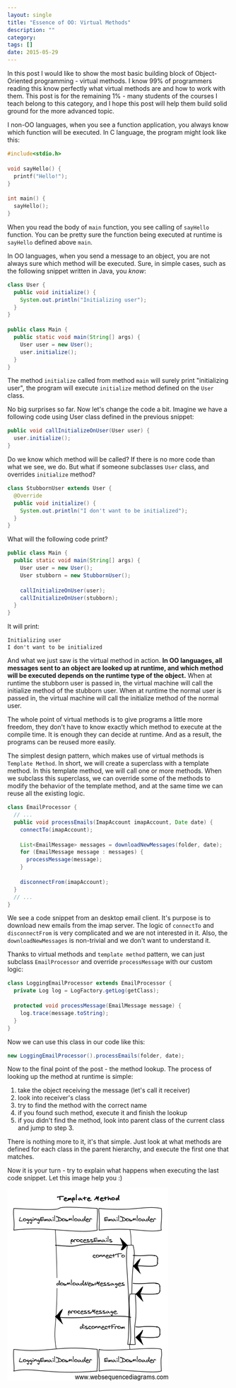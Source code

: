 ```yaml
---
layout: single
title: "Essence of OO: Virtual Methods"
description: ""
category:
tags: []
date: 2015-05-29
---
```


In this post I would like to show the most basic building block of
Object-Oriented programming - virtual methods. I know 99% of programmers
reading this know perfectly what virtual methods are and how to work
with them. This post is for the remaining 1% - many students of the
courses I teach belong to this category, and I hope this post will help
them build solid ground for the more advanced topic.

I non-OO languages, when you see a function application, you always know
which function will be executed. In C language, the program might
look like this:

```c
#include<stdio.h>

void sayHello() {
  printf("Hello!");
}

int main() {
  sayHello();
}
```

When you read the body of `main` function, you see calling of `sayHello`
function. You can be pretty sure the function being executed at runtime
is `sayHello` defined above `main`.

In OO languages, when you send a message to an object, you are not
always sure which method will be executed. Sure, in simple cases, such as
the following snippet written in Java, you *know*:

```java
class User {
  public void initialize() {
    System.out.println("Initializing user");
  }
}

public class Main {
  public static void main(String[] args) {
    User user = new User();
    user.initialize();
  }
}
```

The method `initialize` called from method `main` will surely print
"initializing user", the program will execute `initialize` method
defined on the `User` class.

No big surprises so far. Now let's change the code a bit. Imagine we
have a following code using User class defined in the previous snippet:

```java
public void callInitializeOnUser(User user) {
  user.initialize();
}
```

Do we know which method will be called? If there is no more code than
what we see, we do. But what if someone subclasses `User` class, and
overrides `initialize` method?

```java
class StubbornUser extends User {
  @Override
  public void initialize() {
    System.out.println("I don't want to be initialized");
  }
}
```

What will the following code print?

```java
public class Main {
  public static void main(String[] args) {
    User user = new User();
    User stubborn = new StubbornUser();

    callInitializeOnUser(user);
    callInitializeOnUser(stubborn);
  }
}
```

It will print:

```
Initializing user
I don't want to be initialized
```

And what we just saw is the virtual method in action. **In OO languages,
all messages sent to an object are looked up at runtime,
and which method will be executed depends on the runtime type of the
object.** When at runtime the stubborn user is passed in, the virtual
machine will call the initialize method of the stubborn user. When at
runtime the normal user is passed in, the virtual machine will call the
initialize method of the normal user.

The whole point of virtual methods is to give programs a little more
freedom, they don't have to know exactly which method to execute at the
compile time. It is enough they can decide at runtime. And as a result,
the programs can be reused more easily.

The simplest design pattern, which makes use of virtual methods is
`Template Method`. In short, we will create a superclass with a template
method. In this template method, we will call one or more methods. When
we subclass this superclass, we can override some of the methods to
modify the behavior of the template method, and at the same time we can
reuse all the existing logic.

```java
class EmailProcessor {
  // ...
  public void processEmails(ImapAccount imapAccount, Date date) {
    connectTo(imapAccount);

    List<EmailMessage> messages = downloadNewMessages(folder, date);
    for (EmailMessage message : messages) {
      processMessage(message);
    }

    disconnectFrom(imapAccount);
  }
  // ...
}
```

We see a code snippet from an desktop email client. It's purpose is to
download new emails from the imap server. The logic of `connectTo` and
`disconnectFrom` is very complicated and we are not interested in it.
Also, the `downloadNewMessages` is non-trivial and we don't want to
understand it.

Thanks to virtual methods and `template method` pattern, we can just
subclass `EmailProcessor` and override `processMessage` with our custom
logic:

```java
class LoggingEmailProcessor extends EmailProcessor {
  private Log log = LogFactory.getLog(getClass);

  protected void processMessage(EmailMessage message) {
    log.trace(message.toString);
  }
}
```

Now we can use this class in our code like this:

```java
new LoggingEmailProcessor().processEmails(folder, date);
```

Now to the final point of the post - the method lookup. The process of
looking up the method at runtime is simple:

1. take the object receiving the message (let's call it receiver)
2. look into receiver's class
3. try to find the method with the correct name
4. if you found such method, execute it and finish the lookup
5. if you didn't find the method, look into parent class of the current
   class and jump to step 3.

There is nothing more to it, it's that simple. Just look at what methods
are defined for each class in the parent hierarchy, and execute the
first one that matches.

Now it is your turn - try to explain what happens when executing the
last code snippet. Let this image help you :)

![Sequence diagram for the last code snippet](/images/virtual_methods_seq_diagram.png)





